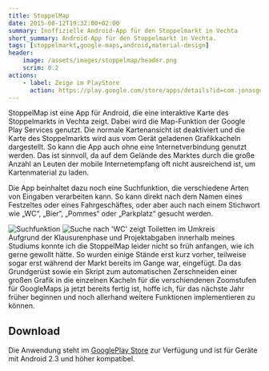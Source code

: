 ```yaml
---
title: StoppelMap
date: 2015-08-12T19:32:00+02:00
summary: Inoffizielle Android-App für den Stoppelmarkt in Vechta
short_summary: Android-App für den Stoppelmarkt in Vechta.
tags: [stoppelmarkt,google-maps,android,material-design]
header:
    image: /assets/images/stoppelmap/header.png
    scrim: 0.2
actions:
    - label: Zeige im PlayStore
      action: https://play.google.com/store/apps/details?id=com.jonasgerdes.stoppelmap
---
```


StoppelMap ist eine App für Android, die eine interaktive Karte des Stoppelmarkts in Vechta zeigt. Dabei wird die Map-Funktion der Google Play Services genutzt. Die normale Kartenansicht ist deaktiviert und die Karte des Stoppelmarkts wird aus vom Gerät geladenen Grafikkacheln dargestellt. So kann die App auch ohne eine Internetverbindung genutzt werden. Das ist sinnvoll, da auf dem Gelände des Marktes durch die große Anzahl an Leuten der mobile Internetempfang oft nicht ausreichend ist, um Kartenmaterial zu laden.

Die App beinhaltet dazu noch eine Suchfunktion, die verschiedene Arten von Eingaben verarbeiten kann. So kann direkt nach dem Namen eines Festzeltes oder eines Fahrgeschäftes, oder aber auch nach einem Stichwort wie „WC“, „Bier“, „Pommes“ oder „Parkplatz“ gesucht werden.

<img src="/assets/images/stoppelmap/screen1.png" alt=" Suchfunktion" class="left">
<img src="/assets/images/stoppelmap/screen2.png" alt=" Suche nach 'WC' zeigt Toiletten im Umkreis" class="left">
<div class="clear"></div>
Aufgrund der Klausurenphase und Projektabgaben innerhalb meines Studiums konnte ich die StoppelMap leider nicht so früh anfangen, wie ich gerne gewollt hätte. So wurden einige Stände erst kurz vorher, teilweise sogar erst während der Markt bereits im Gange war, eingefügt. Da das Grundgerüst sowie ein Skript zum automatischen Zerschneiden einer großen Grafik in die einzelnen Kacheln für die verschiendenen Zoomstufen für GoogleMaps ja jetzt bereits fertig ist, hoffe ich, für das nächste Jahr früher beginnen und noch allerhand weitere Funktionen implementieren zu können.

## Download
Die Anwendung steht im [GooglePlay Store](https://play.google.com/store/apps/details?id=com.jonasgerdes.stoppelmap) zur Verfügung und ist für Geräte mit Android 2.3 und höher kompatibel.

